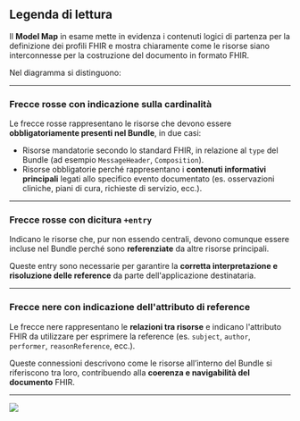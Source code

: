 ## Legenda di lettura

Il **Model Map** in esame mette in evidenza i contenuti logici di partenza per la definizione dei profili FHIR e mostra chiaramente come le risorse siano interconnesse per la costruzione del documento in formato FHIR.

Nel diagramma si distinguono:

---

### Frecce rosse con indicazione sulla cardinalità

Le frecce rosse rappresentano le risorse che devono essere **obbligatoriamente presenti nel Bundle**, in due casi:

- Risorse mandatorie secondo lo standard FHIR, in relazione al `type` del Bundle (ad esempio `MessageHeader`, `Composition`).
- Risorse obbligatorie perché rappresentano i **contenuti informativi principali** legati allo specifico evento documentato (es. osservazioni cliniche, piani di cura, richieste di servizio, ecc.).

---

### Frecce rosse con dicitura `+entry`

Indicano le risorse che, pur non essendo centrali, devono comunque essere incluse nel Bundle perché sono **referenziate** da altre risorse principali.

Queste entry sono necessarie per garantire la **corretta interpretazione e risoluzione delle reference** da parte dell'applicazione destinataria.

---

### Frecce nere con indicazione dell'attributo di reference

Le frecce nere rappresentano le **relazioni tra risorse** e indicano l'attributo FHIR da utilizzare per esprimere la reference (es. `subject`, `author`, `performer`, `reasonReference`, ecc.).

Queste connessioni descrivono come le risorse all’interno del Bundle si riferiscono tra loro, contribuendo alla **coerenza e navigabilità del documento** FHIR.

---

![](Modello_logico_TC.png)